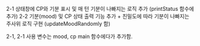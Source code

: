 2-1 상태창에 CP와 기분 표시 및 매 턴 기분이 나빠지는 로직 추가 (printStatus 함수에 추가)
2-2 기분(mood) 및 CP 상태 출력 기능 추가 + 친밀도에 따라 기분이 나빠지는 주사위 로직 구현 (updateMoodRandomly 함)

2-1, 2-1 사용 변수는 mood, cp main 함수에다가 추가함.
